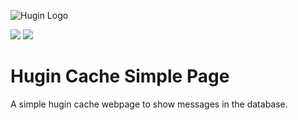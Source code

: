 <p>
  <img src="https://github.com/kryptokrona/hugin-cache/blob/main/public/img/hugin_512x512.png?raw=true" alt="Hugin Logo"/>
</p>
<p>
<a href="https://chat.kryptokrona.se"><img src="https://img.shields.io/discord/562673808582901793?label=Discord&logo=Discord&logoColor=white&style=plastic"></a>
<a href="https://twitter.com/kryptokrona"><img src="https://img.shields.io/twitter/follow/kryptokrona?style=social"></a>
</p>

# Hugin Cache Simple Page

A simple hugin cache webpage to show messages in the database.